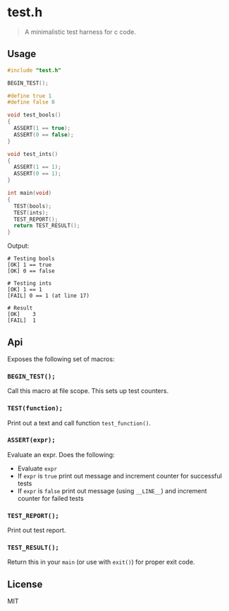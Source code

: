 # test.h

> A minimalistic test harness for c code.

## Usage

```c
#include "test.h"

BEGIN_TEST();

#define true 1
#define false 0

void test_bools()
{
  ASSERT(1 == true);
  ASSERT(0 == false);
}

void test_ints()
{
  ASSERT(1 == 1);
  ASSERT(0 == 1);
}

int main(void)
{
  TEST(bools);
  TEST(ints);
  TEST_REPORT();
  return TEST_RESULT();
}
```

Output:

```
# Testing bools
[OK] 1 == true
[OK] 0 == false

# Testing ints
[OK] 1 == 1
[FAIL] 0 == 1 (at line 17)

# Result
[OK]    3
[FAIL]  1
```

## Api

Exposes the following set of macros:

### `BEGIN_TEST();`

Call this macro at file scope. This sets up test counters.

### `TEST(function);`

Print out a text and call function `test_function()`.

### `ASSERT(expr);`

Evaluate an expr. Does the following:

* Evaluate `expr`
* If `expr` is `true` print out message and increment counter for successful tests
* If `expr` is `false` print out message (using `__LINE__`) and increment counter for failed tests

### `TEST_REPORT();`

Print out test report.

### `TEST_RESULT();`

Return this in your `main` (or use with `exit()`) for proper exit code.

## License

MIT

